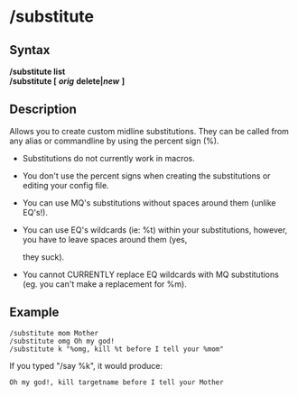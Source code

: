 # /substitute

## Syntax

**/substitute list**  
**/substitute [** _**orig**_ **delete\|**_**new**_ **]**

## Description

Allows you to create custom midline substitutions. They can be called from any alias or commandline by using the percent sign (%).

* Substitutions do not currently work in macros.
* You don't use the percent signs when creating the substitutions or editing your config file.
* You can use MQ's substitutions without spaces around them (unlike EQ's!).
* You can use EQ's wildcards (ie: %t) within your substitutions, however, you have to leave spaces around them \(yes,

  they suck\).

* You cannot CURRENTLY replace EQ wildcards with MQ substitutions (eg. you can't make a replacement for %m).

## Example

```text
/substitute mom Mother
/substitute omg Oh my god!
/substitute k "%omg, kill %t before I tell your %mom"
```

If you typed "/say %k", it would produce:

```text
Oh my god!, kill targetname before I tell your Mother
```

